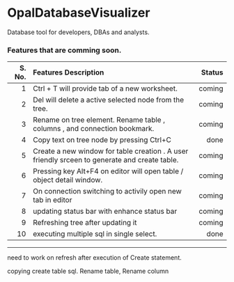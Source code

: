 # OpalDatabaseVisualizer
Database tool for developers,  DBAs and analysts.


### Features that are comming soon.


| S. No.        | Features Description | Status  |
| -------------:|:-------------| -----:|
|1|Ctrl + T will provide tab of a new worksheet. | coming |
|2|Del will delete a active selected node from the tree.|coming |
|3|Rename on tree element. Rename table , columns , and connection bookmark.|coming |
|4|Copy text on tree node by pressing Ctrl+C|done |
|5|Create a new window for table creation . A user friendly srceen to generate and create table.|coming |
|6|Pressing key Alt+F4 on editor will open table / object detail window.|coming |
|7|On connection switching to activily open new tab in editor|coming|
|8|updating status bar with enhance status bar|coming|
|9|Refreshing tree after updating it|coming|
|10|executing multiple sql in single select. |done|



---
need to work on refresh after execution of Create statement. 

copying create table sql.
Rename table, 
Rename column